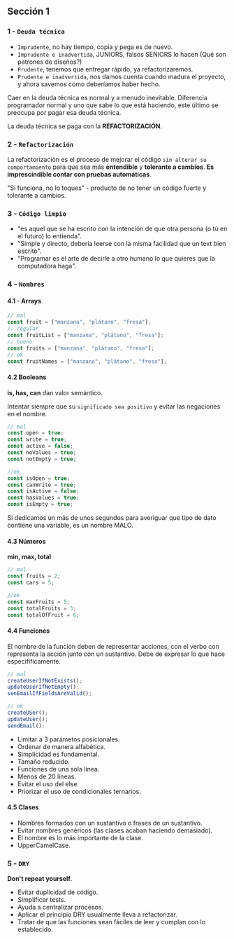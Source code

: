 ## Sección 1

### 1 - `Deuda técnica`

-   `Imprudente`, no hay tiempo, copia y pega es de nuevo.
-   `Imprudente e inadvertida`, JUNIORS, falsos SENIORS lo hacen (Qué son patrones de diseños?)
-   `Prudente`, tenemos que entregar rápido, ya refactorizaremos.
-   `Prudente e inadvertida`, nos damos cuenta cuando madura el proyecto, y ahora savemos como deberíamos haber hecho.

Caer en la deuda técnica es normal y a menudo inevitable.
Diferencia programador normal y uno que sabe lo que está haciendo, este último se preocupa por pagar esa deuda técnica.

La deuda técnica se paga con la **REFACTORIZACIÓN**.

### 2 - `Refactorización`

La refactorización es el proceso de mejorar el código `sin alterar su comportamiento` para que sea más **entendible** y **tolerante a cambios**.
**Es imprescindible contar con pruebas automáticas**.

"Si funciona, no lo toques" - producto de no tener un código fuerte y tolerante a cambios.

### 3 - `Código limpio`

-   "es aquel que se ha escrito con la intención de que otra persona (o tú en el futuro) lo entienda".
-   "Simple y directo, debería leerse con la misma facilidad que un text bien escrito".
-   "Programar es el arte de decirle a otro humano lo que quieres que la computadora haga".

### 4 - `Nombres`

#### 4.1 - Arrays

```js
// mal
const fruit = ["manzana", "plátano", "fresa"];
// regular
const fruitList = ["manzana", "plátano", "fresa"];
// bueno
const fruits = ["manzana", "plátano", "fresa"];
// ok
const fruitNames = ["manzana", "plátano", "fresa"];
```

#### 4.2 Booleans

**is, has, can** dan valor semántico.

Intentar siempre que su `significado sea positivo` y evitar las negaciones en el nombre.

```js
// mal
const open = true;
const write = true;
const active = false;
const noValues = true;
const notEmpty = true;

//ok
const isOpen = true;
const canWrite = true;
const isActive = false;
const hasValues = true;
const isEmpty = true;
```

Si dedicamos un más de unos segundos para averiguar que tipo de dato contiene una variable, es un nombre MALO.

#### 4.3 Números

**min, max, total**

```js
// mal
const fruits = 2;
const cars = 5;

//ok
const maxFruits = 5;
const totalFruits = 3;
const totalOfFruit = 6;
```

#### 4.4 Funciones

El nombre de la función deben de representar acciones, con el verbo con representa la acción junto con un sustantivo. Debe de expresar lo que hace especifíficamente.

```js
// mal
createUserIfNotExists();
updateUserIfNotEmpty();
senEmailIfFieldsAreValid();

// ok
createUSer();
updateUser();
sendEmail();
```

-   Limitar a 3 parámetos posicionales.
-   Ordenar de manera alfabética.
-   Simplicidad es fundamental.
-   Tamaño reducido.
-   Funciones de una sola línea.
-   Menos de 20 líneas.
-   Evitar el uso del else.
-   Priorizar el uso de condicionales ternarios.

#### 4.5 Clases

-   Nombres formados con un sustantivo o frases de un sustantivo.
-   Evitar nombres genéricos (las clases acaban haciendo demasiado).
-   El nombre es lo más importante de la clase.
-   UpperCamelCase.

### 5 - `DRY`

**Don't repeat yourself**.

-   Evitar duplicidad de código.
-   Simplificar tests.
-   Ayuda a centralizar procesos.
-   Aplicar el principio DRY usualmente lleva a refactorizar.
-   Tratar de que las funciones sean fáciles de leer y cumplan con lo establecido.
